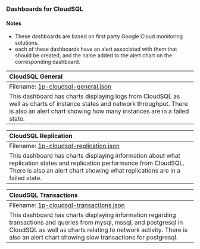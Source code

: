 ### Dashboards for CloudSQL

#### Notes

- These dashboards are based on first party Google Cloud monitoring solutions.
- each of these dashboards have an alert associated with them that should be created, and the name added to the alert chart on the corresponding dashboard.

|CloudSQL General|
|:------------------|
|Filename: [1p-cloudsql-general.json](1p-cloudsql-general.json)|
|This dashboard has charts displaying logs from CloudSQL as well as charts of instance states and network throughput. There is also an alert chart showing how many instances are in a failed state.  |

|CloudSQL Replication|
|:------------------|
|Filename: [1p-cloudsql-replication.json](1p-cloudsql-replication.json)|
|This dashboard has charts displaying information about what replication states and replication performance from CloudSQL. There is also an alert chart showing what replications are in a failed state. |

|CloudSQL Transactions|
|:------------------|
|Filename: [1p-cloudsql-transactions.json](1p-cloudsql-transactions.json)|
|This dashboard has charts displaying information regarding transactions and queries from mysql, mssql, and postgresql in CloudSQL as well as charts relating to network activity. There is also an alert chart showing slow transactions for postgresql. |